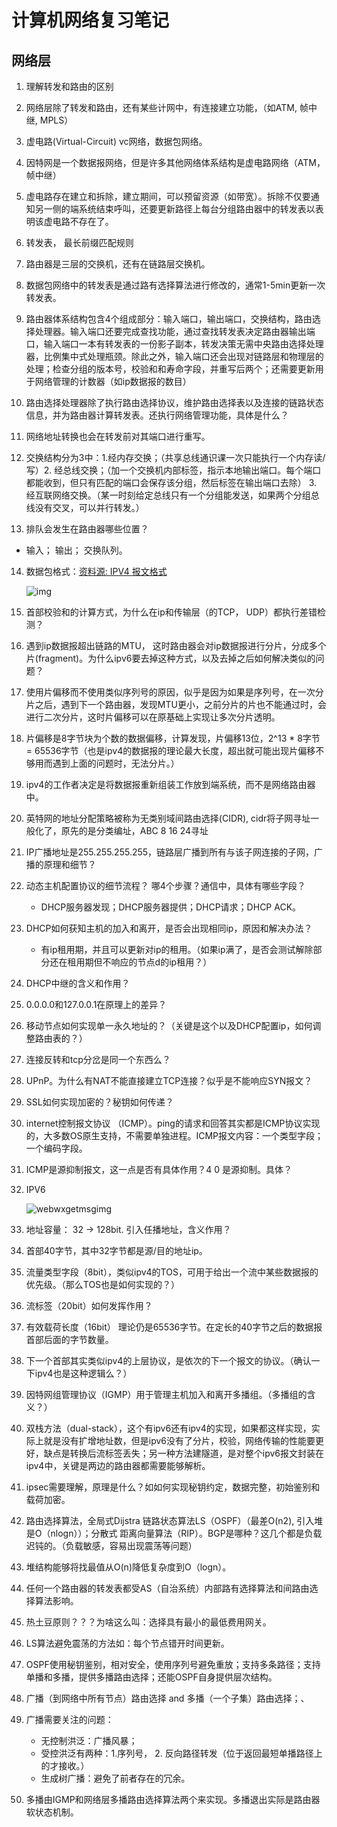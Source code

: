 # 计算机网络复习笔记

## 网络层

1. 理解转发和路由的区别

2. 网络层除了转发和路由，还有某些计网中，有连接建立功能，（如ATM, 帧中继, MPLS）

3. 虚电路(Virtual-Circuit) vc网络，数据包网络。

4. 因特网是一个数据报网络，但是许多其他网络体系结构是虚电路网络（ATM，帧中继）

5. 虚电路存在建立和拆除，建立期间，可以预留资源（如带宽）。拆除不仅要通知另一侧的端系统结束呼叫，还要更新路径上每台分组路由器中的转发表以表明该虚电路不存在了。

6. 转发表， 最长前缀匹配规则

7. 路由器是三层的交换机，还有在链路层交换机。

8. 数据包网络中的转发表是通过路有选择算法进行修改的，通常1-5min更新一次转发表。

9. 路由器体系结构包含4个组成部分：输入端口，输出端口，交换结构，路由选择处理器。输入端口还要完成查找功能，通过查找转发表决定路由器输出端口，输入端口一本有转发表的一份影子副本，转发决策无需中央路由选择处理器，比例集中式处理瓶颈。除此之外，输入端口还会出现对链路层和物理层的处理；检查分组的版本号，校验和和寿命字段，并重写后两个；还需要更新用于网络管理的计数器（如ip数据报的数目）

10. 路由选择处理器除了执行路由选择协议，维护路由选择表以及连接的链路状态信息，并为路由器计算转发表。还执行网络管理功能，具体是什么？

11. 网络地址转换也会在转发前对其端口进行重写。

12. 交换结构分为3中：1.经内存交换；（共享总线通识课一次只能执行一个内存读/写）2. 经总线交换；（加一个交换机内部标签，指示本地输出端口。每个端口都能收到，但只有匹配的端口会保存该分组，然后标签在输出端口去除） 3. 经互联网络交换。（某一时刻给定总线只有一个分组能发送，如果两个分组总线没有交叉，可以并行转发。）

13. 排队会发生在路由器哪些位置？
    
- 输入； 输出； 交换队列。
    
14. 数据包格式：[资料源: IPV4 报文格式](https://blog.csdn.net/weixin_38280090/article/details/81171791)

    ![img](https://iknow-pic.cdn.bcebos.com/b219ebc4b74543a95b6dd54615178a82b80114c1?x-bce-process=image/resize,m_lfit,w_600,h_800,limit_1)

    

15. 首部校验和的计算方式，为什么在ip和传输层（的TCP， UDP）都执行差错检测？

16. 遇到ip数据报超出链路的MTU， 这时路由器会对ip数据报进行分片，分成多个片(fragment)。为什么ipv6要去掉这种方式，以及去掉之后如何解决类似的问题？

17. 使用片偏移而不使用类似序列号的原因，似乎是因为如果是序列号，在一次分片之后，遇到下一个路由器，发现MTU更小，之前分片的片也不能通过时，会进行二次分片，这时片偏移可以在原基础上实现让多次分片透明。

18. 片偏移是8字节块为个数的数据偏移，计算发现，片偏移13位，2^13 * 8字节 = 65536字节（也是ipv4的数据报的理论最大长度，超出就可能出现片偏移不够用而遇到上面的问题时，无法分片。）

18. ipv4的工作者决定是将数据报重新组装工作放到端系统，而不是网络路由器中。

19. 英特网的地址分配策略被称为无类别域间路由选择(CIDR), cidr将子网寻址一般化了，原先的是分类编址，ABC 8 16 24寻址

20. IP广播地址是255.255.255.255，链路层广播到所有与该子网连接的子网，广播的原理和细节？

21. 动态主机配置协议的细节流程？ 哪4个步骤？通信中，具体有哪些字段？

    - DHCP服务器发现；DHCP服务器提供；DHCP请求；DHCP ACK。

22. DHCP如何获知主机的加入和离开，是否会出现相同ip，原因和解决办法？

    - 有ip租用期，并且可以更新对ip的租用。（如果ip满了，是否会测试解除部分还在租用期但不响应的节点d的ip租用？）

23. DHCP中继的含义和作用？

24. 0.0.0.0和127.0.0.1在原理上的差异？

25.  移动节点如何实现单一永久地址的？（关键是这个以及DHCP配置ip，如何调整路由表的？）

26. 连接反转和tcp分岔是同一个东西么？

27. UPnP。为什么有NAT不能直接建立TCP连接？似乎是不能响应SYN报文？

28. SSL如何实现加密的？秘钥如何传递？

29. internet控制报文协议 （ICMP）。ping的请求和回答其实都是ICMP协议实现的，大多数OS原生支持，不需要单独进程。ICMP报文内容：一个类型字段；一个编码字段。

30. ICMP是源抑制报文，这一点是否有具体作用？4 0 是源抑制。具体？

31. IPV6

    ![webwxgetmsgimg](C:\Users\Magicbook\Desktop\缓存桌面\webwxgetmsgimg.jpg)

33. 地址容量： 32 -> 128bit. 引入任播地址，含义作用？

34. 首部40字节，其中32字节都是源/目的地址ip。

35. 流量类型字段（8bit），类似ipv4的TOS，可用于给出一个流中某些数据报的优先级。（那么TOS也是如何实现的？）

36. 流标签（20bit）如何发挥作用？

37. 有效载荷长度（16bit） 理论仍是65536字节。在定长的40字节之后的数据报首部后面的字节数量。

38. 下一个首部其实类似ipv4的上层协议，是依次的下一个报文的协议。（确认一下ipv4也是这种逻辑么？）

39. 因特网组管理协议（IGMP）用于管理主机加入和离开多播组。（多播组的含义？）

40. 双栈方法（dual-stack），这个有ipv6还有ipv4的实现，如果都这样实现，实际上就是没有扩增地址数，但是ipv6没有了分片，校验，网络传输的性能要更好，缺点是转换后流标签丢失；另一种方法建隧道，是对整个ipv6报文封装在ipv4中，关键是两边的路由器都需要能够解析。

41. ipsec需要理解，原理是什么？如如何实现秘钥约定，数据完整，初始鉴别和载荷加密。

42. 路由选择算法，全局式Dijstra 链路状态算法LS（OSPF）（最差O(n2), 引入堆是O（nlogn））；分散式 距离向量算法（RIP）。BGP是哪种？这几个都是负载迟钝的。（负载敏感，容易出现震荡等问题）

43. 堆结构能够将找最值从O(n)降低复杂度到O（logn）。

44. 任何一个路由器的转发表都受AS（自治系统）内部路有选择算法和间路由选择算法影响。

45. 热土豆原则？？？为啥这么叫：选择具有最小的最低费用网关。

46. LS算法避免震荡的方法如：每个节点错开时间更新。

47. OSPF使用秘钥鉴别，相对安全，使用序列号避免重放；支持多条路径；支持单播和多播，提供多播路由选择；还能OSPF自身提供层次结构。

48. 广播（到网络中所有节点）路由选择 and 多播（一个子集）路由选择；、

49. 广播需要关注的问题：

    - 无控制洪泛：广播风暴；
    - 受控洪泛有两种：1.序列号， 2. 反向路径转发（位于返回最短单播路径上的才接收。）
    - 生成树广播：避免了前者存在的冗余。

50. 多播由IGMP和网络层多播路由选择算法两个来实现。多播退出实际是路由器软状态机制。